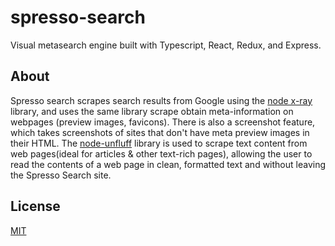 # spresso-search
Visual metasearch engine built with Typescript, React, Redux, and Express.
![]()
![]()

## About
Spresso search scrapes search results from Google using the [node x-ray](https://github.com/matthewmueller/x-ray) library, and uses the same library scrape obtain meta-information on webpages (preview images, favicons). There is also a screenshot feature, which takes screenshots of sites that don't have meta preview images in their HTML. The [node-unfluff](https://github.com/ageitgey/node-unfluff) library is used to scrape text content from web pages(ideal for articles & other text-rich pages), allowing the user to read the contents of a web page in clean, formatted text and without leaving the Spresso Search site.

## License
[MIT](https://github.com/JoshuaScript/spresso-search/LICENSE.md)